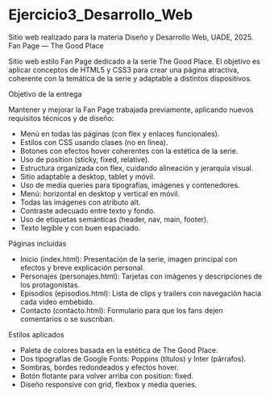 # Ejercicio3_Desarrollo_Web
Sitio web realizado para la materia Diseño y Desarrollo Web, UADE, 2025. 
Fan Page — The Good Place

Sitio web estilo Fan Page dedicado a la serie The Good Place.
El objetivo es aplicar conceptos de HTML5 y CSS3 para crear una página atractiva, coherente con la temática de la serie y adaptable a distintos dispositivos.

Objetivo de la entrega

Mantener y mejorar la Fan Page trabajada previamente, aplicando nuevos requisitos técnicos y de diseño:
- Menú en todas las páginas (con flex y enlaces funcionales).
- Estilos con CSS usando clases (no en línea).
- Botones con efectos hover coherentes con la estética de la serie.
- Uso de position (sticky, fixed, relative).
- Estructura organizada con flex, cuidando alineación y jerarquía visual.
- Sitio adaptable a desktop, tablet y móvil.
- Uso de media queries para tipografías, imágenes y contenedores.
- Menú: horizontal en desktop y vertical en móvil.
- Todas las imágenes con atributo alt.
- Contraste adecuado entre texto y fondo.
- Uso de etiquetas semánticas (header, nav, main, footer).
- Texto legible y con buen espaciado.

Páginas incluidas
 - Inicio (index.html): Presentación de la serie, imagen principal con efectos y breve explicación personal.
 - Personajes (personajes.html): Tarjetas con imágenes y descripciones de los protagonistas.
 - Episodios (episodios.html): Lista de clips y trailers con navegación hacia cada video embebido.
 - Contacto (contacto.html): Formulario para que los fans dejen comentarios o se suscriban.

Estilos aplicados
- Paleta de colores basada en la estética de The Good Place.
- Dos tipografías de Google Fonts: Poppins (títulos) y Inter (párrafos).
- Sombras, bordes redondeados y efectos hover.
- Botón flotante para volver arriba con position: fixed.
- Diseño responsive con grid, flexbox y media queries.
